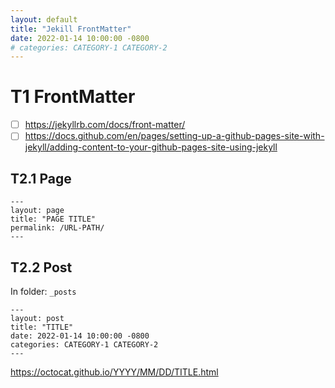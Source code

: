 ```yaml
---
layout: default
title: "Jekill FrontMatter"
date: 2022-01-14 10:00:00 -0800
# categories: CATEGORY-1 CATEGORY-2
---
```



# T1 FrontMatter

- [ ] https://jekyllrb.com/docs/front-matter/
- [ ] https://docs.github.com/en/pages/setting-up-a-github-pages-site-with-jekyll/adding-content-to-your-github-pages-site-using-jekyll

## T2.1 Page

```
---
layout: page
title: "PAGE TITLE"
permalink: /URL-PATH/
---
```

## T2.2 Post

In folder: `_posts`

```
---
layout: post
title: "TITLE"
date: 2022-01-14 10:00:00 -0800
categories: CATEGORY-1 CATEGORY-2
---
``` 

https://octocat.github.io/YYYY/MM/DD/TITLE.html




